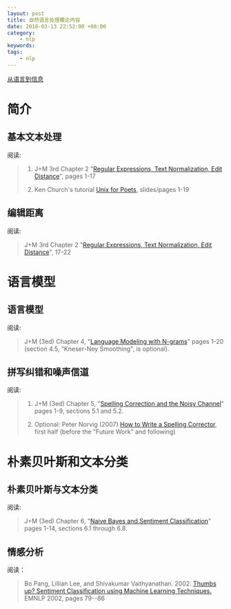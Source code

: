 ```yaml
---
layout: post
title: 自然语言处理概论内容
date: 2018-03-13 22:52:00 +08:00
category:
    - nlp
keywords:
tags:
    - nlp
---
```


[从语言到信息](http://web.stanford.edu/class/cs124/)

# 简介

## 基本文本处理

阅读:

> 1. J+M 3rd Chapter 2 "[Regular Expressions, Text Normalization, Edit Distance](http://web.stanford.edu/~jurafsky/slp3/2.pdf)", pages 1-17
>
> 2. Ken Church's tutorial [Unix for Poets](http://www.stanford.edu/class/cs124/kwc-unix-for-poets.pdf), slides/pages 1-19

## 编辑距离

阅读:

> J+M 3rd Chapter 2 "[Regular Expressions, Text Normalization, Edit Distance](http://web.stanford.edu/~jurafsky/slp3/2.pdf)", 17-22

# 语言模型

## 语言模型

阅读:

> J+M (3ed) Chapter 4, "[Language Modeling with N-grams](http://web.stanford.edu/~jurafsky/slp3/4.pdf)" pages 1-20 (section 4.5, "Kneser-Ney Smoothing", is optional).

## 拼写纠错和噪声信道

阅读:

> 1. J+M (3ed) Chapter 5, "[Spelling Correction and the Noisy Channel](http://web.stanford.edu/~jurafsky/slp3/5.pdf)" pages 1-9, sections 5.1 and 5.2.
>
> 2. Optional: Peter Norvig (2007) [How to Write a Spelling Corrector](http://norvig.com/spell-correct.html), first half (before the "Future Work" and following)


# 朴素贝叶斯和文本分类

## 朴素贝叶斯与文本分类

阅读:

>  J+M (3ed) Chapter 6, "[Naive Bayes and Sentiment Classification](http://web.stanford.edu/~jurafsky/slp3/6.pdf)" pages 1-14, sections 6.1 through 6.8.

## 情感分析

阅读：

> Bo Pang, Lillian Lee, and Shivakumar Vaithyanathan. 2002. [Thumbs up? Sentiment Classification using Machine Learning Techniques.](http://www.cs.cornell.edu/home/llee/papers/sentiment.pdf) EMNLP 2002, pages 79--86

